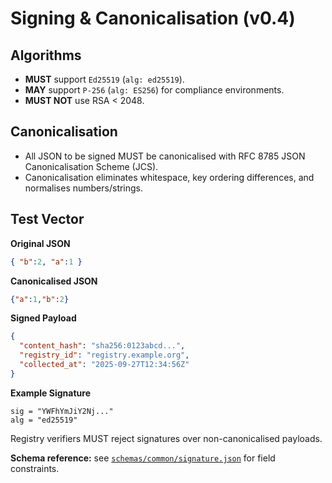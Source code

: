 # Signing & Canonicalisation (v0.4)

## Algorithms
- **MUST** support `Ed25519` (`alg: ed25519`).
- **MAY** support `P-256` (`alg: ES256`) for compliance environments.
- **MUST NOT** use RSA < 2048.

## Canonicalisation
- All JSON to be signed MUST be canonicalised with RFC 8785 JSON Canonicalisation Scheme (JCS).
- Canonicalisation eliminates whitespace, key ordering differences, and normalises numbers/strings.

## Test Vector

**Original JSON**
```json
{ "b":2, "a":1 }
```

**Canonicalised JSON**
```json
{"a":1,"b":2}
```

**Signed Payload**
```json
{
  "content_hash": "sha256:0123abcd...",
  "registry_id": "registry.example.org",
  "collected_at": "2025-09-27T12:34:56Z"
}
```

**Example Signature**
```
sig = "YWFhYmJiY2Nj..."
alg = "ed25519"
```

Registry verifiers MUST reject signatures over non-canonicalised payloads.

**Schema reference:** see [`schemas/common/signature.json`](../../schemas/common/signature.json) for field constraints.